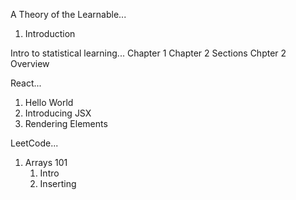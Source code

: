 A Theory of the Learnable...
1. Introduction


Intro to statistical learning...
Chapter 1 
Chapter 2 Sections
Chpter 2 Overview

React...
1. Hello World
2. Introducing JSX
3. Rendering Elements

LeetCode...
1. Arrays 101 
	1. Intro
	2. Inserting 

